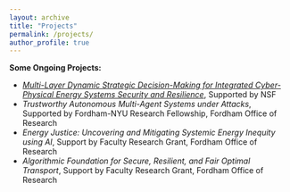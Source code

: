 ```yaml
---
layout: archive
title: "Projects"
permalink: /projects/
author_profile: true
---
```


**Some Ongoing Projects:**

- *[Multi-Layer Dynamic Strategic Decision-Making for Integrated Cyber-Physical Energy Systems Security and Resilience](https://www.nsf.gov/awardsearch/showAward?AWD_ID=2138956&HistoricalAwards=false)*, Supported by NSF
- *Trustworthy Autonomous Multi-Agent Systems under Attacks*, Supported by Fordham-NYU Research Fellowship, Fordham Office of Research
- *Energy Justice: Uncovering and Mitigating Systemic Energy Inequity using AI*, Support by Faculty Research Grant, Fordham Office of Research
- *Algorithmic Foundation for Secure, Resilient, and Fair Optimal Transport*, Support by Faculty Research Grant, Fordham Office of Research

